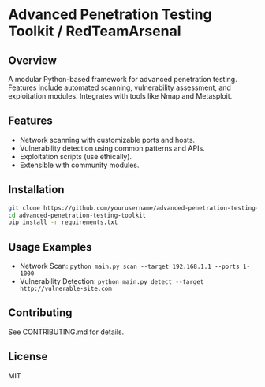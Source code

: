 # Advanced Penetration Testing Toolkit / RedTeamArsenal

## Overview
A modular Python-based framework for advanced penetration testing. Features include automated scanning, vulnerability assessment, and exploitation modules. Integrates with tools like Nmap and Metasploit.

## Features
- Network scanning with customizable ports and hosts.
- Vulnerability detection using common patterns and APIs.
- Exploitation scripts (use ethically).
- Extensible with community modules.

## Installation
```bash
git clone https://github.com/yourusername/advanced-penetration-testing-toolkit.git
cd advanced-penetration-testing-toolkit
pip install -r requirements.txt
```

## Usage Examples
- Network Scan: `python main.py scan --target 192.168.1.1 --ports 1-1000`
- Vulnerability Detection: `python main.py detect --target http://vulnerable-site.com`

## Contributing
See CONTRIBUTING.md for details.

## License
MIT